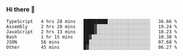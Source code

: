 ### Hi there 👋

<!--START_SECTION:waka-->

```text
TypeScript   4 hrs 28 mins   █████████░░░░░░░░░░░░░░░░   36.66 %
Assembly     2 hrs 20 mins   ████▓░░░░░░░░░░░░░░░░░░░░   19.24 %
JavaScript   2 hrs 13 mins   ████▓░░░░░░░░░░░░░░░░░░░░   18.23 %
Bash         1 hr 15 mins    ██▓░░░░░░░░░░░░░░░░░░░░░░   10.38 %
JSON         56 mins         ██░░░░░░░░░░░░░░░░░░░░░░░   07.68 %
Other        45 mins         █▓░░░░░░░░░░░░░░░░░░░░░░░   06.27 %
```

<!--END_SECTION:waka-->
